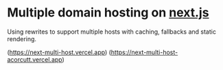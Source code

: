 # Multiple domain hosting on [next.js](https://nextjs.org)
Using rewrites to support multiple hosts with caching, fallbacks and static rendering.

(https://next-multi-host.vercel.app)
(https://next-multi-host-acorcutt.vercel.app)
